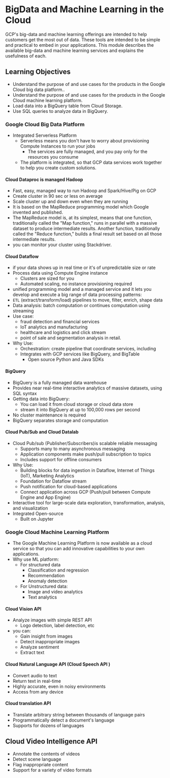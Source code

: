 # BigData and Machine Learning in the Cloud

GCP's big-data and machine learning offerings are intended to help customers 
get the most out of data. These tools are intended to be simple and practical 
to embed in your applications. This module describes the available big-data and 
machine learning services and explains the usefulness of each.

## Learning Objectives
- Understand the purpose of and use cases for the products in the Google 
  Cloud big data platform..
- Understand the purpose of and use cases for the products in the Google
  Cloud machine learning platform.
- Load data into a BigQuery table from Cloud Storage.
- Use SQL queries to analyze data in BigQuery.

### Google Cloud Big Data Platform
- Integrated Serverless Platform
  - Serverless means you don't have to worry about provisioning Compute 
    Instances to run your jobs
    - The services are fully managed, and you pay only for the resources 
      you consume
  - The platform is integrated, so that GCP data services work together to 
    help you create custom solutions.

#### Cloud Dataproc is managed Hadoop
- Fast, easy, managed way to run Hadoop and Spark/Hive/Pig on GCP
- Create cluster in 90 sec or less on average
- Scale cluster up and down even when they are running
- It is based on the MapReduce programming model which Google invented 
  and published.
- The MapReduce model is, at its simplest, means that one function, 
  traditionally called the "Map function," runs in parallel with a massive 
  dataset to produce intermediate results. Another function, 
  traditionally called the "Reduce function," builds a final result set 
  based on all those intermediate results. 
-  you can monitor your cluster using Stackdriver.

#### Cloud Dataflow
- if your data shows up in real time or it's of unpredictable size or rate
- Process data using Compute Engine instance
  - Clusters are sized for you
  - Automated scaling, no instance provisioning required
- unified programming model and a managed service and it lets you develop and 
  execute a big range of data processing patterns:
- `ETL` (extract/transform/load) pipelines to move, filter, enrich, shape
  data
- Data analysis: batch computation or continues computation using streaming
- Use case:
  - fraud detection and financial services
  - IoT analytics and manufacturing
  - healthcare and logistics and click stream
  - point of sale and segmentation analysis in retail.
- Why Use:
  - Orchestration: create pipeline that coordinate services, including 
  - Integrates with GCP services like BigQuery, and BigTable
    - Open source Python and Java SDKs

#### BigQuery
- BigQuery is a fully managed data warehouse
- Provides near real-time interactive analytics of massive datasets, 
  using SQL syntax
- Getting data into BigQuery:
  - You can load it from cloud storage or cloud data store
  - stream it into BigQuery at up to 100,000 rows per second
- No cluster maintenance is required 
- BigQuery separates storage and computation

#### Cloud Pub/Sub and Cloud Datalab
- Cloud Pub/sub (Publisher/Subscribers)is scalable reliable messaging
  - Supports many to many asynchronous messaging
  - Application components make push/pull subscription to topics
  - Includes support for offline consumers
- Why Use:
  - Building blocks for data ingestion in Dataflow, Internet of Things 
    (IoT), Marketing Analytics
  - Foundation for Dataflow stream 
  - Push notification for cloud-based applications
  - Connect application across GCP (Push/pull between Compute Engine and 
    App Engine)
- Interactive tool for large-scale data exploration, transformation,
  analysis, and visualization
- Integrated Open-source 
  - Built on Jupyter
    
### Google Cloud Machine Learning Platform
- The Google Machine Learning Platform is now available as a cloud service so 
  that you can add innovative capabilities to your own applications.
- Why use ML platform:
  - For structured data
    - Classification and regression
    - Recommendation
    - Anomaly detection
  - For Unstructured data:
    - Image and video analytics
    - Text analytics
    
#### Cloud Vision API
- Analyze images with simple REST API
  - Logo detection, label detection, etc
- you can:
  - Gain insight from images
  - Detect inappropriate images
  - Analyze sentiment
  - Extract text
    
#### Cloud Natural Language API (Cloud Speech API )
- Convert audio to text 
- Return text in real-time
- Highly accurate, even in noisy environments
- Access from any device

#### Cloud translation API
- Translate arbitrary string between thousands of language pairs
- Programmatically detect a document's language
- Supports for dozens of languages

## Cloud Video Intelligence API
- Annotate the contents of videos 
- Detect scene language
- Flag inappropriate content
- Support for a variety of video formats

